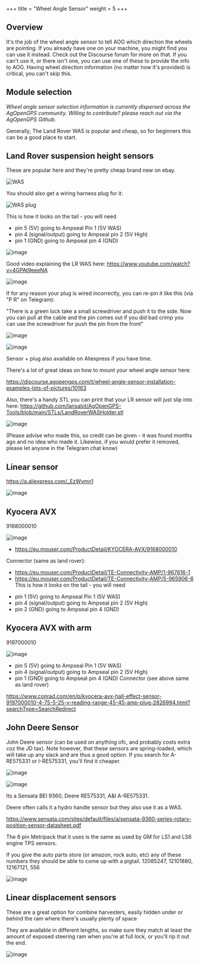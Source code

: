 +++
title = "Wheel Angle Sensor"
weight = 5
+++

## Overview

It's the job of the wheel angle sensor to tell AOG which direction the wheels
are pointing. If you already have one on your machine, you might find you can
use it instead. Check out the Discourse forum for more on that. If you can't use
it, or there isn't one, you can use one of these to provide the info to AOG.
Having wheel direction information (no matter how it's provided) is critical,
you can't skip this.

## Module selection

_Wheel angle sensor selection information is currently dispersed across the
AgOpenGPS community. Willing to contribute? please reach out via the AgOpenGPS
Github._

Generally, The Land Rover WAS is popular and cheap, so for beginners this can be
a good place to start.

## Land Rover suspension height sensors

These are popular here and they're pretty cheap brand new on ebay.

![WAS](../img/land-rover-suspension-height-sensors.png)

You should also get a wiring harness plug for it:

![WAS plug](../img/land-rover-suspension-height-sensors-wiring-harness-plug.png)

This is how it looks on the tail - you will need

- pin 5 (5V) going to Ampseal Pin 1 (5V WAS)
- pin 4 (signal/output) going to Ampseal pin 2 (5V High)
- pin 1 (GND) going to Ampseal pin 4 (GND)

![image](../img/land-rover-suspension-height-sensors-wiring-harness-plug-pinout.png)

Good video explaining the LR WAS here:
https://www.youtube.com/watch?v=4GPAt9eeeNA

![image](./img/waswrong.png)

If for any reason your plug is wired incorrectly, you can re-pin it like this (via "P R" on Telegram):

"There is a green lock take a small screwdriver and push it to the side. Now you
can pull at the cable and the pin comes out if you did bad crimp you can use the
screwdriver for push the pin from the front"

![image](../img/re-pin-plug-2.png)

![image](../img/re-pin-plug-1.png)

Sensor + plug also available on Aliexpress if you have time.

There's a lot of great ideas on how to mount your wheel angle sensor here:

https://discourse.agopengps.com/t/wheel-angle-sensor-installation-examples-lots-of-pictures/10163

Also, there's a handy STL you can print that your LR sensor will just slip into
here:
https://github.com/lansalot/AgOpenGPS-Tools/blob/main/STLs/LandRoverWASHolder.stl

![image](../img/land-rover-was-holder.png)

(Please advise who made this, so credit can be given - it was found months ago
and no idea who made it. Likewise, if you would prefer it removed, please let
anyone in the Telegram chat know)

## Linear sensor

https://a.aliexpress.com/_EzWvmn1

![image](../img/linear-sensor.png)

## Kyocera AVX

9168000010

![image](../img/kyocera-avx.png)

- https://eu.mouser.com/ProductDetail/KYOCERA-AVX/9168000010

Connector (same as land rover):

- https://eu.mouser.com/ProductDetail/TE-Connectivity-AMP/1-967616-1
- https://eu.mouser.com/ProductDetail/TE-Connectivity-AMP/5-965906-6 This is how
  it looks on the tail - you will need

* pin 1 (5V) going to Ampseal Pin 1 (5V WAS)
* pin 4 (signal/output) going to Ampseal pin 2 (5V High)
* pin 2 (GND) going to Ampseal pin 4 (GND)

## Kyocera AVX with arm

9197000010

![image](../img/kyocera-avx-with-arm.png)

- pin 5 (5V) going to Ampseal Pin 1 (5V WAS)
- pin 4 (signal/output) going to Ampseal pin 2 (5V High)
- pin 1 (GND) going to Ampseal pin 4 (GND) Connector (see above same as land
  rover)

https://www.conrad.com/en/p/kyocera-avx-hall-effect-sensor-9197000010-4-75-5-25-v-reading-range-45-45-amp-plug-2826994.html?searchType=SearchRedirect

## John Deere Sensor

John Deere sensor (can be used on anything ofc, and probably costs extra coz the
JD tax). Note however, that these sensors are spring-loaded, which will take up
any slack and are thus a good option. If you search for A-RE575331 or
I-RE575331, you'll find it cheaper.

![image](../img/john-deere-re575331.png)

![image](../img/metripack-connector-pinout.png)

Its a Sensata BEI 9360, Deere RE575331, A&I A-RE575331.

Deere often calls it a hydro handle sensor but they also use it as a WAS.

https://www.sensata.com/sites/default/files/a/sensata-9360-series-rotary-position-sensor-datasheet.pdf

The 6 pin Metripack that it uses is the same as used by GM for LS1 and LS6
engine TPS sensors.

If you give the auto parts store (or amazon, rock auto, etc) any of these
numbers they should be able to come up with a pigtail. 12085247, 12101880,
12167121, 556

![image](../img/metripack-pigtail.png)

## Linear displacement sensors

These are a great option for combine harvesters, easily hidden under or behind
the ram where there's usually plenty of space

They are available in different lengths, so make sure they match at least the
amount of exposed steering ram when you're at full lock, or you'll rip it out
the end.

![image](../img/linear-displacement-sensor.png)
